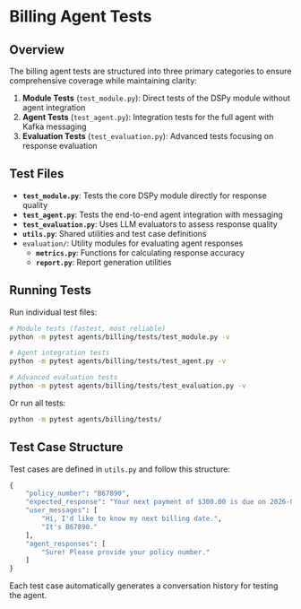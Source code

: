 # Billing Agent Tests

## Overview

The billing agent tests are structured into three primary categories to ensure comprehensive coverage while maintaining clarity:

1. **Module Tests** (`test_module.py`): Direct tests of the DSPy module without agent integration
2. **Agent Tests** (`test_agent.py`): Integration tests for the full agent with Kafka messaging
3. **Evaluation Tests** (`test_evaluation.py`): Advanced tests focusing on response evaluation

## Test Files

- **`test_module.py`**: Tests the core DSPy module directly for response quality
- **`test_agent.py`**: Tests the end-to-end agent integration with messaging
- **`test_evaluation.py`**: Uses LLM evaluators to assess response quality
- **`utils.py`**: Shared utilities and test case definitions
- `evaluation/`: Utility modules for evaluating agent responses
  - **`metrics.py`**: Functions for calculating response accuracy
  - **`report.py`**: Report generation utilities

## Running Tests

Run individual test files:

```bash
# Module tests (fastest, most reliable)
python -m pytest agents/billing/tests/test_module.py -v

# Agent integration tests
python -m pytest agents/billing/tests/test_agent.py -v

# Advanced evaluation tests
python -m pytest agents/billing/tests/test_evaluation.py -v
```

Or run all tests:

```bash
python -m pytest agents/billing/tests/
```

## Test Case Structure

Test cases are defined in `utils.py` and follow this structure:

```python
{
    "policy_number": "B67890",
    "expected_response": "Your next payment of $300.00 is due on 2026-03-15.",
    "user_messages": [
        "Hi, I'd like to know my next billing date.",
        "It's B67890."
    ],
    "agent_responses": [
        "Sure! Please provide your policy number."
    ]
}
```

Each test case automatically generates a conversation history for testing the agent.